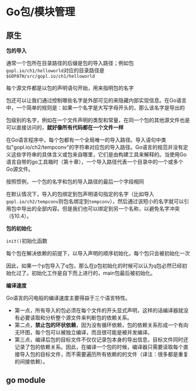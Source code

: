 # Go包/模块管理

## 原生

**包的导入**

通常一个包所在目录路径的后缀是包的导入路径；例如包`gopl.io/ch1/helloworld`对应的目录路径是`$GOPATH/src/gopl.io/ch1/helloworld`

每个源文件都是以包的声明语句开始，用来指明包的名字

包还可以让我们通过控制哪些名字是外部可见的来隐藏内部实现信息。在Go语言中，一个简单的规则是：如果一个名字是大写字母开头的，那么该名字是导出的

包级别的名字，例如在一个文件声明的类型和常量，在同一个包的其他源文件也是可以直接访问的，**就好像所有代码都在一个文件一样**

在Go语言程序中，每个包都有一个全局唯一的导入路径。导入语句中类似"gopl.io/ch2/tempconv"的字符串对应包的导入路径。Go语言的规范并没有定义这些字符串的具体含义或包来自哪里，它们是由构建工具来解释的。当使用Go语言自带的go工具箱时（第十章），一个导入路径代表一个目录中的一个或多个Go源文件。

按照惯例，一个包的名字和包的导入路径的最后一个字段相同

在默认情况下，导入的包绑定到包声明语句指定的名字（比如导入`gopl.io/ch2/tempconv`则包名绑定到`tempconv`），然后通过该短小的名字就可以引用包中导出的全部内容。但是我们也可以绑定到另一个名称，以避免名字冲突（§10.4）。

**包的初始化**

`init()`初始化函数

每个包在解决依赖的前提下，以导入声明的顺序初始化，每个包只会被初始化一次

因此，如果一个p包导入了q包，那么在p包初始化的时候可以认为q包必然已经初始化过了。初始化工作是自下而上进行的，main包最后被初始化。


**编译速度**

Go语言的闪电般的编译速度主要得益于三个语言特性。
- 第一点，所有导入的包必须在每个文件的开头显式声明，这样的话编译器就没有必要读取和分析整个源文件来判断包的依赖关系。
- 第二点，**禁止包的环状依赖**，因为没有循环依赖，包的依赖关系形成一个有向无环图，每个包可以被独立编译，而且很可能是被并发编译。
- 第三点，编译后包的目标文件不仅仅记录包本身的导出信息，目标文件同时还记录了包的依赖关系。因此，在编译一个包的时候，编译器只需要读取每个直接导入包的目标文件，而不需要遍历所有依赖的的文件（译注：很多都是重复的间接依赖）。

## go module